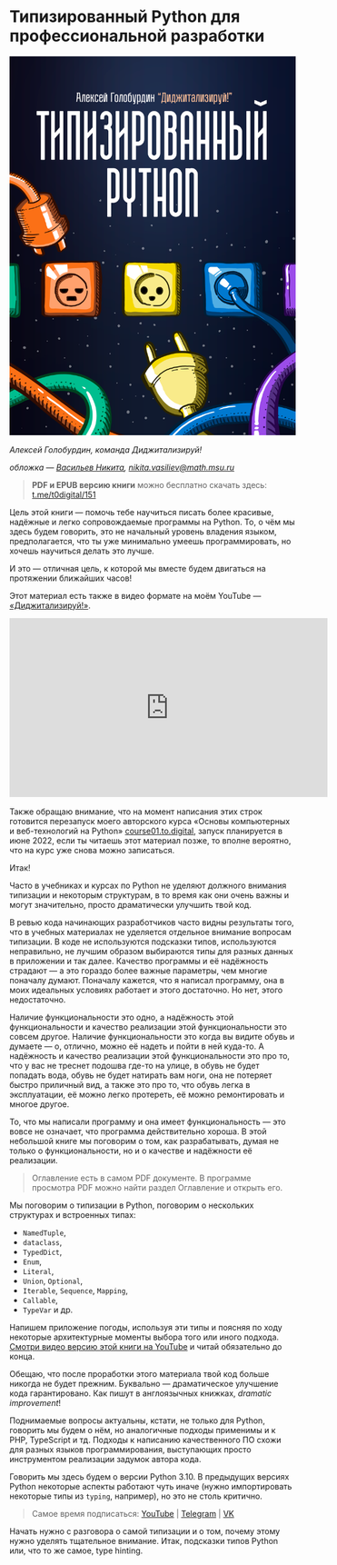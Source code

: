 # Типизированный Python для профессиональной разработки

[![](../images/cover.png)](https://t.me/t0digital/151)

*Алексей Голобурдин,
команда Диджитализируй!*

*обложка —  [Васильев Никита](https://vk.com/vasiliev.narisoval), nikita.vasiliev@math.msu.ru*

> **PDF и EPUB версию книги** можно бесплатно скачать здесь: [t.me/t0digital/151](https://t.me/t0digital/151)

Цель этой книги — помочь тебе научиться писать более красивые, надёжные и легко сопровождаемые программы на Python. То, о чём мы здесь будем говорить, это не начальный уровень владения языком, предполагается, что ты уже минимально умеешь программировать, но хочешь научиться делать это лучше.

И это — отличная цель, к которой мы вместе будем двигаться на протяжении ближайших часов!

Этот материал есть также в видео формате на моём YouTube — [«Диджитализируй!»](https://www.youtube.com/watch?v=dKxiHlZvULQ).

<div style="text-align: center">
    <iframe width="560" height="315" src="https://www.youtube.com/embed/dKxiHlZvULQ" title="YouTube video player" frameborder="0" allow="accelerometer; autoplay; clipboard-write; encrypted-media; gyroscope; picture-in-picture" allowfullscreen></iframe>
</div>

Также обращаю внимание, что на момент написания этих строк готовится перезапуск моего авторского курса «Основы компьютерных и веб-технологий на Python» [course01.to.digital](https://course01.to.digital/), запуск планируется в июне 2022, если ты читаешь этот материал позже, то вполне вероятно, что на курс уже снова можно записаться.

Итак!

Часто в учебниках и курсах по Python не уделяют должного внимания типизации и некоторым структурам, в то время как они очень важны и могут значительно, просто драматически улучшить твой код.

В ревью кода начинающих разработчиков часто видны результаты того, что в учебных материалах не уделяется отдельное внимание вопросам типизации. В коде не используются подсказки типов, используются неправильно, не лучшим образом выбираются типы для разных данных в приложении и так далее. Качество программы и её надёжность страдают — а это гораздо более важные параметры, чем многие поначалу думают. Поначалу кажется, что я написал программу, она в моих идеальных условиях работает и этого достаточно. Но нет, этого недостаточно.

Наличие функциональности это одно, а надёжность этой функциональности и качество реализации этой функциональности это совсем другое. Наличие функциональности это когда вы видите обувь и думаете — о, отлично, можно её надеть и пойти в ней куда-то. А надёжность и качество реализации этой функциональности это про то, что у вас не треснет подошва где-то на улице, в обувь не будет попадать вода, обувь не будет натирать вам ноги, она не потеряет быстро приличный вид, а также это про то, что обувь легка в эксплуатации, её можно легко протереть, её можно ремонтировать и многое другое.

То, что мы написали программу и она имеет функциональность — это вовсе не означает, что программа действительно хороша. В этой небольшой книге мы поговорим о том, как разрабатывать, думая не только о функциональности, но и о качестве и надёжности её реализации.

> Оглавление есть в самом PDF документе. В программе просмотра PDF можно найти раздел Оглавление и открыть его.

Мы поговорим о типизации в Python, поговорим о нескольких структурах и встроенных типах:

- `NamedTuple`,
- `dataclass`,
- `TypedDict`,
- `Enum`,
- `Literal`,
- `Union`, `Optional`,
- `Iterable`, `Sequence`, `Mapping`,
- `Callable`,
- `TypeVar` и др.

Напишем приложение погоды, используя эти типы и поясняя по ходу некоторые архитектурные моменты выбора того или иного подхода. [Смотри видео версию этой книги на YouTube](https://www.youtube.com/channel/UC9MK8SybZcrHR3CUV4NMy2g) и читай обязательно до конца.

Обещаю, что после проработки этого материала твой код больше никогда не будет прежним. Буквально — драматическое улучшение кода гарантировано. Как пишут в англоязычных книжках, *dramatic improvement*!

 Поднимаемые вопросы актуальны, кстати, не только для Python, говорить мы будем о нём, но аналогичные подходы применимы и к PHP, TypeScript и тд. Подходы к написанию качественного ПО схожи для разных языков программирования, выступающих просто инструментом реализации задумок автора кода.

Говорить мы здесь будем о версии Python 3.10. В предыдущих версиях Python некоторые аспекты работают чуть иначе (нужно импортировать некоторые типы из `typing`, например), но это не столь критично.

> Самое время подписаться:
> [YouTube](https://www.youtube.com/channel/UC9MK8SybZcrHR3CUV4NMy2g)   |   [Telegram](https://t.me/t0digital)   |   [VK](https://vk.com/digitalize.team)

Начать нужно с разговора о самой типизации и о том, почему этому нужно уделять тщательное внимание. Итак, подсказки типов Python или, что то же самое, type hinting. 

